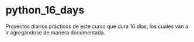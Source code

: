 # python_16_days
Proyectos diarios prácticos de este curso que dura 16 días, los cuales van a ir agregándose de manera documentada.

